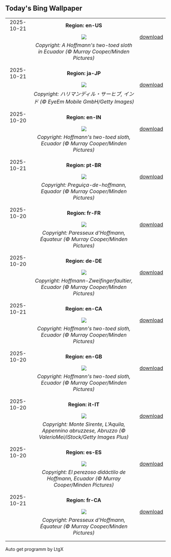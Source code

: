 ## Today's Bing Wallpaper
|      |      |      |
| :----: | :----: | :----: |
|2025-10-21|**Region: en-US**||
||![](https://www.bing.com/th?id=OHR.HoffmansSloth_EN-US3030106938_UHD.jpg&pid=hp&w=1152&h=648&rs=1&c=4)| [download](https://www.bing.com/th?id=OHR.HoffmansSloth_EN-US3030106938_UHD.jpg)|
||*Copyright: A Hoffmann's two-toed sloth in Ecuador (© Murray Cooper/Minden Pictures)*
||
|||
|2025-10-21|**Region: ja-JP**||
||![](https://www.bing.com/th?id=OHR.DiyaDiwali_JA-JP1552911829_UHD.jpg&pid=hp&w=1152&h=648&rs=1&c=4)| [download](https://www.bing.com/th?id=OHR.DiyaDiwali_JA-JP1552911829_UHD.jpg)|
||*Copyright: ハリマンディル・サーヒブ, インド (© EyeEm Mobile GmbH/Getty Images)*
||
|||
|2025-10-20|**Region: en-IN**||
||![](https://www.bing.com/th?id=OHR.HoffmansSloth_EN-IN5791944610_UHD.jpg&pid=hp&w=1152&h=648&rs=1&c=4)| [download](https://www.bing.com/th?id=OHR.HoffmansSloth_EN-IN5791944610_UHD.jpg)|
||*Copyright: Hoffmann's two-toed sloth, Ecuador (© Murray Cooper/Minden Pictures)*
||
|||
|2025-10-21|**Region: pt-BR**||
||![](https://www.bing.com/th?id=OHR.HoffmansSloth_PT-BR5106074004_UHD.jpg&pid=hp&w=1152&h=648&rs=1&c=4)| [download](https://www.bing.com/th?id=OHR.HoffmansSloth_PT-BR5106074004_UHD.jpg)|
||*Copyright: Preguiça-de-hoffmann, Equador (© Murray Cooper/Minden Pictures)*
||
|||
|2025-10-20|**Region: fr-FR**||
||![](https://www.bing.com/th?id=OHR.HoffmansSloth_FR-FR9921272661_UHD.jpg&pid=hp&w=1152&h=648&rs=1&c=4)| [download](https://www.bing.com/th?id=OHR.HoffmansSloth_FR-FR9921272661_UHD.jpg)|
||*Copyright: Paresseux d’Hoffmann, Équateur (© Murray Cooper/Minden Pictures)*
||
|||
|2025-10-20|**Region: de-DE**||
||![](https://www.bing.com/th?id=OHR.HoffmansSloth_DE-DE8974751665_UHD.jpg&pid=hp&w=1152&h=648&rs=1&c=4)| [download](https://www.bing.com/th?id=OHR.HoffmansSloth_DE-DE8974751665_UHD.jpg)|
||*Copyright: Hoffmann-Zweifingerfaultier, Ecuador (© Murray Cooper/Minden Pictures)*
||
|||
|2025-10-21|**Region: en-CA**||
||![](https://www.bing.com/th?id=OHR.HoffmansSloth_EN-CA8355906230_UHD.jpg&pid=hp&w=1152&h=648&rs=1&c=4)| [download](https://www.bing.com/th?id=OHR.HoffmansSloth_EN-CA8355906230_UHD.jpg)|
||*Copyright: Hoffmann's two-toed sloth, Ecuador (© Murray Cooper/Minden Pictures)*
||
|||
|2025-10-20|**Region: en-GB**||
||![](https://www.bing.com/th?id=OHR.HoffmansSloth_EN-GB2702154812_UHD.jpg&pid=hp&w=1152&h=648&rs=1&c=4)| [download](https://www.bing.com/th?id=OHR.HoffmansSloth_EN-GB2702154812_UHD.jpg)|
||*Copyright: Hoffmann's two-toed sloth, Ecuador (© Murray Cooper/Minden Pictures)*
||
|||
|2025-10-20|**Region: it-IT**||
||![](https://www.bing.com/th?id=OHR.MonteVelino_IT-IT3560922998_UHD.jpg&pid=hp&w=1152&h=648&rs=1&c=4)| [download](https://www.bing.com/th?id=OHR.MonteVelino_IT-IT3560922998_UHD.jpg)|
||*Copyright: Monte Sirente, L’Aquila, Appennino abruzzese, Abruzzo (© ValerioMei/iStock/Getty Images Plus)*
||
|||
|2025-10-20|**Region: es-ES**||
||![](https://www.bing.com/th?id=OHR.HoffmansSloth_ES-ES9765798870_UHD.jpg&pid=hp&w=1152&h=648&rs=1&c=4)| [download](https://www.bing.com/th?id=OHR.HoffmansSloth_ES-ES9765798870_UHD.jpg)|
||*Copyright: El perezoso didáctilo de Hoffmann, Ecuador (© Murray Cooper/Minden Pictures)*
||
|||
|2025-10-21|**Region: fr-CA**||
||![](https://www.bing.com/th?id=OHR.HoffmansSloth_FR-CA4450136469_UHD.jpg&pid=hp&w=1152&h=648&rs=1&c=4)| [download](https://www.bing.com/th?id=OHR.HoffmansSloth_FR-CA4450136469_UHD.jpg)|
||*Copyright: Paresseux d’Hoffmann, Équateur (© Murray Cooper/Minden Pictures)*
||
|||

Auto get programm by LtgX
